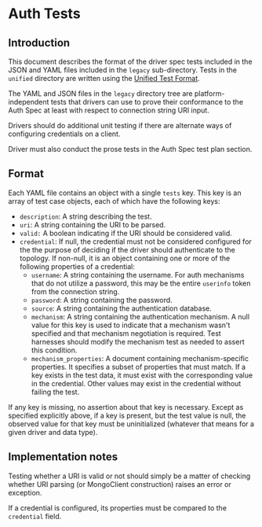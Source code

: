 # Auth Tests

## Introduction

This document describes the format of the driver spec tests included in the JSON and YAML files included in the `legacy`
sub-directory. Tests in the `unified` directory are written using the
[Unified Test Format](../../unified-test-format/unified-test-format.rst).

The YAML and JSON files in the `legacy` directory tree are platform-independent tests that drivers can use to prove
their conformance to the Auth Spec at least with respect to connection string URI input.

Drivers should do additional unit testing if there are alternate ways of configuring credentials on a client.

Driver must also conduct the prose tests in the Auth Spec test plan section.

## Format

Each YAML file contains an object with a single `tests` key. This key is an array of test case objects, each of which
have the following keys:

- `description`: A string describing the test.
- `uri`: A string containing the URI to be parsed.
- `valid:` A boolean indicating if the URI should be considered valid.
- `credential`: If null, the credential must not be considered configured for the the purpose of deciding if the driver
  should authenticate to the topology. If non-null, it is an object containing one or more of the following properties
  of a credential:
  - `username`: A string containing the username. For auth mechanisms that do not utilize a password, this may be the
    entire `userinfo` token from the connection string.
  - `password`: A string containing the password.
  - `source`: A string containing the authentication database.
  - `mechanism`: A string containing the authentication mechanism. A null value for this key is used to indicate that a
    mechanism wasn't specified and that mechanism negotiation is required. Test harnesses should modify the mechanism
    test as needed to assert this condition.
  - `mechanism_properties`: A document containing mechanism-specific properties. It specifies a subset of properties
    that must match. If a key exists in the test data, it must exist with the corresponding value in the credential.
    Other values may exist in the credential without failing the test.

If any key is missing, no assertion about that key is necessary. Except as specified explicitly above, if a key is
present, but the test value is null, the observed value for that key must be uninitialized (whatever that means for a
given driver and data type).

## Implementation notes

Testing whether a URI is valid or not should simply be a matter of checking whether URI parsing (or MongoClient
construction) raises an error or exception.

If a credential is configured, its properties must be compared to the `credential` field.
